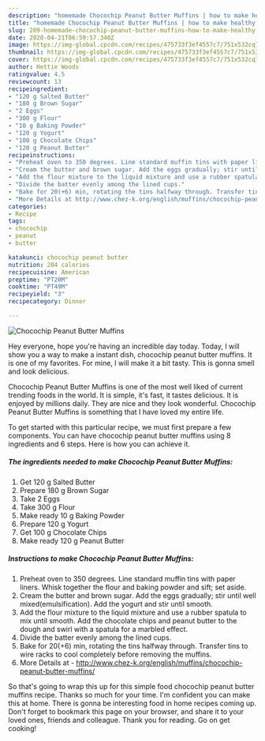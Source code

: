 ```yaml
---
description: "homemade Chocochip Peanut Butter Muffins | how to make healthy Chocochip Peanut Butter Muffins"
title: "homemade Chocochip Peanut Butter Muffins | how to make healthy Chocochip Peanut Butter Muffins"
slug: 209-homemade-chocochip-peanut-butter-muffins-how-to-make-healthy-chocochip-peanut-butter-muffins
date: 2020-04-21T06:59:57.340Z
image: https://img-global.cpcdn.com/recipes/475733f3ef4557c7/751x532cq70/chocochip-peanut-butter-muffins-recipe-main-photo.jpg
thumbnail: https://img-global.cpcdn.com/recipes/475733f3ef4557c7/751x532cq70/chocochip-peanut-butter-muffins-recipe-main-photo.jpg
cover: https://img-global.cpcdn.com/recipes/475733f3ef4557c7/751x532cq70/chocochip-peanut-butter-muffins-recipe-main-photo.jpg
author: Hettie Woods
ratingvalue: 4.5
reviewcount: 13
recipeingredient:
- "120 g Salted Butter"
- "180 g Brown Sugar"
- "2 Eggs"
- "300 g Flour"
- "10 g Baking Powder"
- "120 g Yogurt"
- "100 g Chocolate Chips"
- "120 g Peanut Butter"
recipeinstructions:
- "Preheat oven to 350 degrees. Line standard muffin tins with paper liners. Whisk together the flour and baking powder and sift; set aside."
- "Cream the butter and brown sugar. Add the eggs gradually; stir until well mixed(emulsification). Add the yogurt and stir until smooth."
- "Add the flour mixture to the liquid mixture and use a rubber spatula to mix until smooth. Add the chocolate chips and peanut butter to the dough and swirl with a spatula for a marbled effect."
- "Divide the batter evenly among the lined cups."
- "Bake for 20(+6) min, rotating the tins halfway through. Transfer tins to wire racks to cool completely before removing the muffins."
- "More Details at http://www.chez-k.org/english/muffins/chocochip-peanut-butter-muffins/"
categories:
- Recipe
tags:
- chocochip
- peanut
- butter

katakunci: chocochip peanut butter 
nutrition: 204 calories
recipecuisine: American
preptime: "PT20M"
cooktime: "PT49M"
recipeyield: "3"
recipecategory: Dinner

---
```



![Chocochip Peanut Butter Muffins](https://img-global.cpcdn.com/recipes/475733f3ef4557c7/751x532cq70/chocochip-peanut-butter-muffins-recipe-main-photo.jpg)

Hey everyone, hope you're having an incredible day today. Today, I will show you a way to make a instant dish, chocochip peanut butter muffins. It is one of my favorites. For mine, I will make it a bit tasty. This is gonna smell and look delicious.



Chocochip Peanut Butter Muffins is one of the most well liked of current trending foods in the world. It is simple, it's fast, it tastes delicious. It is enjoyed by millions daily. They are nice and they look wonderful. Chocochip Peanut Butter Muffins is something that I have loved my entire life.


To get started with this particular recipe, we must first prepare a few components. You can have chocochip peanut butter muffins using 8 ingredients and 6 steps. Here is how you can achieve it.

<!--inarticleads1-->

##### The ingredients needed to make Chocochip Peanut Butter Muffins:

1. Get 120 g Salted Butter
1. Prepare 180 g Brown Sugar
1. Take 2 Eggs
1. Take 300 g Flour
1. Make ready 10 g Baking Powder
1. Prepare 120 g Yogurt
1. Get 100 g Chocolate Chips
1. Make ready 120 g Peanut Butter




<!--inarticleads2-->

##### Instructions to make Chocochip Peanut Butter Muffins:

1. Preheat oven to 350 degrees. Line standard muffin tins with paper liners. Whisk together the flour and baking powder and sift; set aside.
1. Cream the butter and brown sugar. Add the eggs gradually; stir until well mixed(emulsification). Add the yogurt and stir until smooth.
1. Add the flour mixture to the liquid mixture and use a rubber spatula to mix until smooth. Add the chocolate chips and peanut butter to the dough and swirl with a spatula for a marbled effect.
1. Divide the batter evenly among the lined cups.
1. Bake for 20(+6) min, rotating the tins halfway through. Transfer tins to wire racks to cool completely before removing the muffins.
1. More Details at - http://www.chez-k.org/english/muffins/chocochip-peanut-butter-muffins/




So that's going to wrap this up for this simple food chocochip peanut butter muffins recipe. Thanks so much for your time. I'm confident you can make this at home. There is gonna be interesting food in home recipes coming up. Don't forget to bookmark this page on your browser, and share it to your loved ones, friends and colleague. Thank you for reading. Go on get cooking!
